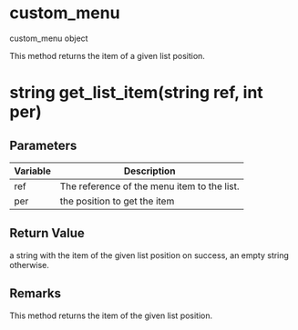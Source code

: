 # custom_menu

custom_menu object

  


This method returns the item of a given list position.

# string get_list_item(string ref, int per)

## Parameters

Variable| Description  
---|---  
ref | The reference of the menu item to the list.  
per | the position to get the item  
  
## Return Value

a string with the item of the given list position on success, an empty string otherwise.

## Remarks

This method returns the item of the given list position.
